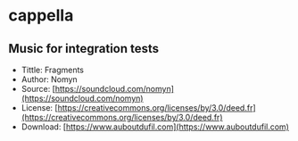 # cappella

## Music for integration tests

- Tittle: Fragments
- Author: Nomyn
- Source: [https://soundcloud.com/nomyn](https://soundcloud.com/nomyn)
- License: [https://creativecommons.org/licenses/by/3.0/deed.fr](https://creativecommons.org/licenses/by/3.0/deed.fr)
- Download: [https://www.auboutdufil.com](https://www.auboutdufil.com)
